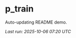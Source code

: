 # p_train

Auto-updating README demo.

<!--START_SECTION:status-->
_Last run: 2025-10-06 07:20 UTC_
<!--END_SECTION:status-->










































































































































































































































































































































































































































































































































































































































































































































































































































































































































































































































































































